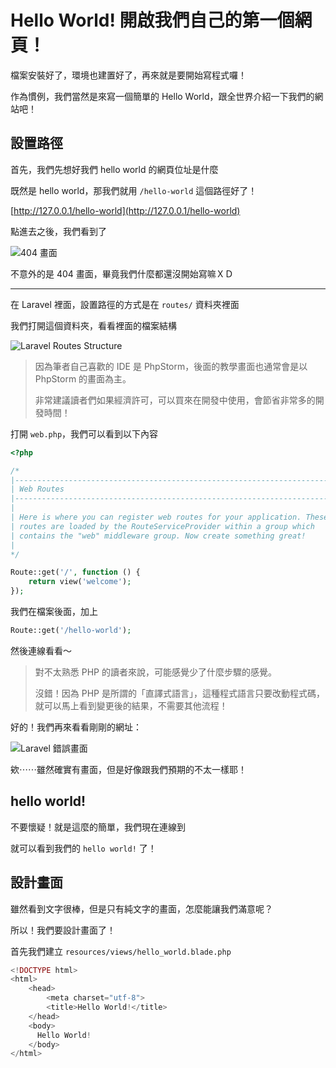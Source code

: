 # Hello World! 開啟我們自己的第一個網頁！

檔案安裝好了，環境也建置好了，再來就是要開始寫程式囉！

作為慣例，我們當然是來寫一個簡單的 Hello World，跟全世界介紹一下我們的網站吧！

## 設置路徑

首先，我們先想好我們 hello world 的網頁位址是什麼

既然是 hello world，那我們就用 `/hello-world` 這個路徑好了！

[http://127.0.0.1/hello-world](http://127.0.0.1/hello-world)

點進去之後，我們看到了

![404 畫面](https://i.imgur.com/SWNlzf2.png)

不意外的是 404 畫面，畢竟我們什麼都還沒開始寫嘛ＸＤ

----

在 Laravel 裡面，設置路徑的方式是在 `routes/` 資料夾裡面

我們打開這個資料夾，看看裡面的檔案結構

![Laravel Routes Structure](https://i.imgur.com/2oWXqhX.png)

>因為筆者自己喜歡的 IDE 是 PhpStorm，後面的教學畫面也通常會是以 PhpStorm 的畫面為主。
>
>非常建議讀者們如果經濟許可，可以買來在開發中使用，會節省非常多的開發時間！

打開 `web.php`，我們可以看到以下內容

```php
<?php

/*
|--------------------------------------------------------------------------
| Web Routes
|--------------------------------------------------------------------------
|
| Here is where you can register web routes for your application. These
| routes are loaded by the RouteServiceProvider within a group which
| contains the "web" middleware group. Now create something great!
|
*/

Route::get('/', function () {
    return view('welcome');
});
```

我們在檔案後面，加上

```php
Route::get('/hello-world');
```

然後連線看看～

>對不太熟悉 PHP 的讀者來說，可能感覺少了什麼步驟的感覺。
>
>沒錯！因為 PHP 是所謂的「直譯式語言」，這種程式語言只要改動程式碼，就可以馬上看到變更後的結果，不需要其他流程！

好的！我們再來看看剛剛的網址：

![Laravel 錯誤畫面](https://i.imgur.com/IjcbmRM.png)

欸⋯⋯雖然確實有畫面，但是好像跟我們預期的不太一樣耶！

## hello world!



不要懷疑！就是這麼的簡單，我們現在連線到
 
就可以看到我們的 `hello world!` 了！

## 設計畫面

雖然看到文字很棒，但是只有純文字的畫面，怎麼能讓我們滿意呢？

所以！我們要設計畫面了！

首先我們建立 `resources/views/hello_world.blade.php`

```php
<!DOCTYPE html>
<html>
    <head>
        <meta charset="utf-8">
        <title>Hello World!</title>
    </head>
    <body>
      Hello World!
    </body>
</html>
```
